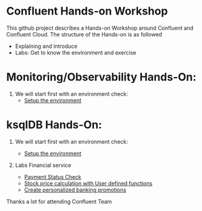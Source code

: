 # Confluent Hands-on Workshop
This github project describes a Hands-on Workshop around Confluent and Confluent Cloud. The structure of the Hands-on is as followed
  * Explaining and Introduce 
  * Labs: Get to know the environment and exercise 

# Monitoring/Observability Hands-On:

1. We will start first with an environment check:
    * [Setup the environment](labs/01_Setup-Env.md)

# ksqlDB Hands-On:

1. We will start first with an environment check:
    * [Setup the environment](labs/00_Setup-Env.md)

2. Labs Financial service
    * [Payment Status Check](labs/01_usecase_finserv_1.md)
    * [Stock price calculation with User defined functions](labs/02_usecase_finserv_2.md)
    * [Create personalized banking promotions](labs/03_usecase_finserv_3.md)


Thanks a lot for attending
Confluent Team